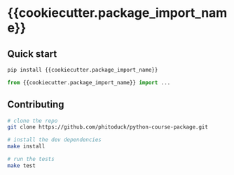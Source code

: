 # {{cookiecutter.package_import_name}}

## Quick start

```bash
pip install {{cookiecutter.package_import_name}}
```

```python
from {{cookiecutter.package_import_name}} import ...
```

## Contributing

```bash
# clone the repo
git clone https://github.com/phitoduck/python-course-package.git

# install the dev dependencies
make install

# run the tests
make test
```
